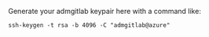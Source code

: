 Generate your admgitlab keypair here with a command like:

    ssh-keygen -t rsa -b 4096 -C "admgitlab@azure"